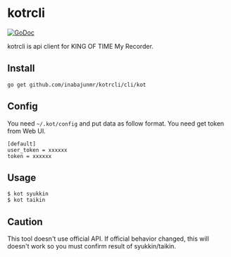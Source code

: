 # kotrcli

[![GoDoc](https://godoc.org/github.com/inabajunmr/kotrcli/github?status.svg)](https://godoc.org/github.com/inabajunmr/kotrcli)

kotrcli is api client for KING OF TIME My Recorder.

## Install
```
go get github.com/inabajunmr/kotrcli/cli/kot
```

## Config
You need `~/.kot/config` and put data as follow format. You need get token from Web UI.

```
[default]
user_token = xxxxxx
token = xxxxxx
```

## Usage
```
$ kot syukkin
$ kot taikin
```

## Caution
This tool doesn't use official API.
If official behavior changed, this will doesn't work so you must confirm result of syukkin/taikin.
